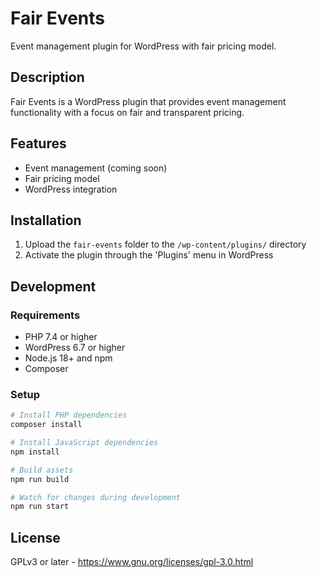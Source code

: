 # Fair Events

Event management plugin for WordPress with fair pricing model.

## Description

Fair Events is a WordPress plugin that provides event management functionality with a focus on fair and transparent pricing.

## Features

- Event management (coming soon)
- Fair pricing model
- WordPress integration

## Installation

1. Upload the `fair-events` folder to the `/wp-content/plugins/` directory
2. Activate the plugin through the 'Plugins' menu in WordPress

## Development

### Requirements

- PHP 7.4 or higher
- WordPress 6.7 or higher
- Node.js 18+ and npm
- Composer

### Setup

```bash
# Install PHP dependencies
composer install

# Install JavaScript dependencies
npm install

# Build assets
npm run build

# Watch for changes during development
npm run start
```

## License

GPLv3 or later - https://www.gnu.org/licenses/gpl-3.0.html
